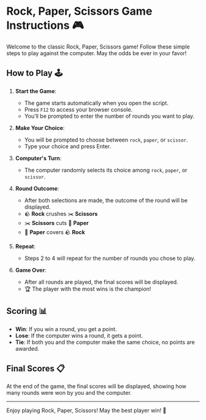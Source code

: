# Rock, Paper, Scissors Game Instructions 🎮

Welcome to the classic Rock, Paper, Scissors game! Follow these simple steps to play against the computer. May the odds be ever in your favor!

## How to Play 🕹️

1. **Start the Game**: 
   - The game starts automatically when you open the script. 
   - Press `F12` to access your browser console.
   - You'll be prompted to enter the number of rounds you want to play.

2. **Make Your Choice**:
   - You will be prompted to choose between `rock`, `paper`, or `scissor`.
   - Type your choice and press Enter.

3. **Computer's Turn**:
   - The computer randomly selects its choice among `rock`, `paper`, or `scissor`.

4. **Round Outcome**:
   - After both selections are made, the outcome of the round will be displayed.
   - 🪨 **Rock** crushes ✂️ **Scissors**
   - ✂️ **Scissors** cuts 📄 **Paper**
   - 📄 **Paper** covers 🪨 **Rock**

5. **Repeat**:
   - Steps 2 to 4 will repeat for the number of rounds you chose to play.

6. **Game Over**:
   - After all rounds are played, the final scores will be displayed.
   - 🏆 The player with the most wins is the champion!

## Scoring 📊

- **Win**: If you win a round, you get a point.
- **Lose**: If the computer wins a round, it gets a point.
- **Tie**: If both you and the computer make the same choice, no points are awarded.

## Final Scores 📋

At the end of the game, the final scores will be displayed, showing how many rounds were won by you and the computer.

---

Enjoy playing Rock, Paper, Scissors! May the best player win! 🏅